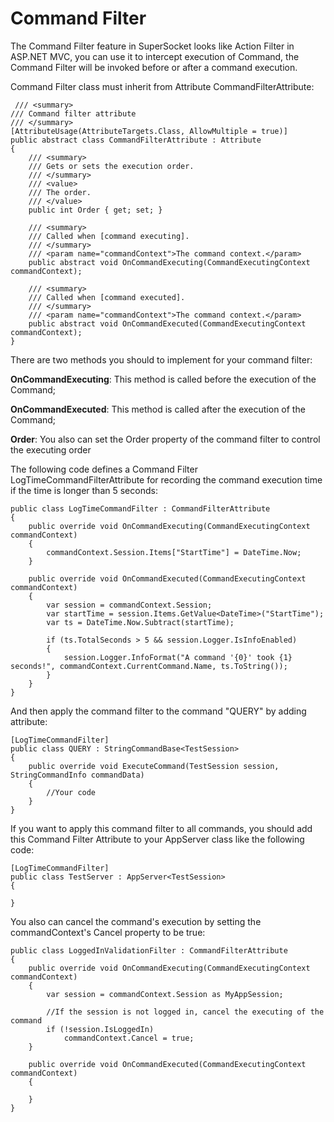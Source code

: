 # Command Filter

The Command Filter feature in SuperSocket looks like Action Filter in ASP.NET MVC, you can use it to intercept execution of Command, the Command Filter will be invoked before or after a command execution.

Command Filter class must inherit from Attribute CommandFilterAttribute:

     /// <summary>
    /// Command filter attribute
    /// </summary>
    [AttributeUsage(AttributeTargets.Class, AllowMultiple = true)]
    public abstract class CommandFilterAttribute : Attribute
    {
        /// <summary>
        /// Gets or sets the execution order.
        /// </summary>
        /// <value>
        /// The order.
        /// </value>
        public int Order { get; set; }

        /// <summary>
        /// Called when [command executing].
        /// </summary>
        /// <param name="commandContext">The command context.</param>
        public abstract void OnCommandExecuting(CommandExecutingContext commandContext);

        /// <summary>
        /// Called when [command executed].
        /// </summary>
        /// <param name="commandContext">The command context.</param>
        public abstract void OnCommandExecuted(CommandExecutingContext commandContext);
    }

There are two methods you should to implement for your command filter:

**OnCommandExecuting**: This method is called before the execution of the Command;

**OnCommandExecuted**: This method is called after the execution of the Command;

**Order**: You also can set the Order property of the command filter to control the executing order


The following code defines a Command Filter LogTimeCommandFilterAttribute for recording the command execution time if the time is longer than 5 seconds:

    public class LogTimeCommandFilter : CommandFilterAttribute
    {
        public override void OnCommandExecuting(CommandExecutingContext commandContext)
        {
            commandContext.Session.Items["StartTime"] = DateTime.Now;
        }

        public override void OnCommandExecuted(CommandExecutingContext commandContext)
        {
            var session = commandContext.Session;
            var startTime = session.Items.GetValue<DateTime>("StartTime");
            var ts = DateTime.Now.Subtract(startTime);

            if (ts.TotalSeconds > 5 && session.Logger.IsInfoEnabled)
            {
                session.Logger.InfoFormat("A command '{0}' took {1} seconds!", commandContext.CurrentCommand.Name, ts.ToString());
            }
        }
    }

And then apply the command filter to the command "QUERY" by adding attribute:

    [LogTimeCommandFilter]
    public class QUERY : StringCommandBase<TestSession>
    {
        public override void ExecuteCommand(TestSession session, StringCommandInfo commandData)
        {
            //Your code
        }
    }

If you want to apply this command filter to all commands, you should add this Command Filter Attribute to your AppServer class like the following code:

    [LogTimeCommandFilter]
    public class TestServer : AppServer<TestSession>
    {

    }

You also can cancel the command's execution by setting the commandContext's Cancel property to be true:

    public class LoggedInValidationFilter : CommandFilterAttribute
    {
        public override void OnCommandExecuting(CommandExecutingContext commandContext)
        {
            var session = commandContext.Session as MyAppSession;

            //If the session is not logged in, cancel the executing of the command
            if (!session.IsLoggedIn)
                commandContext.Cancel = true;
        }

        public override void OnCommandExecuted(CommandExecutingContext commandContext)
        {

        }
    }